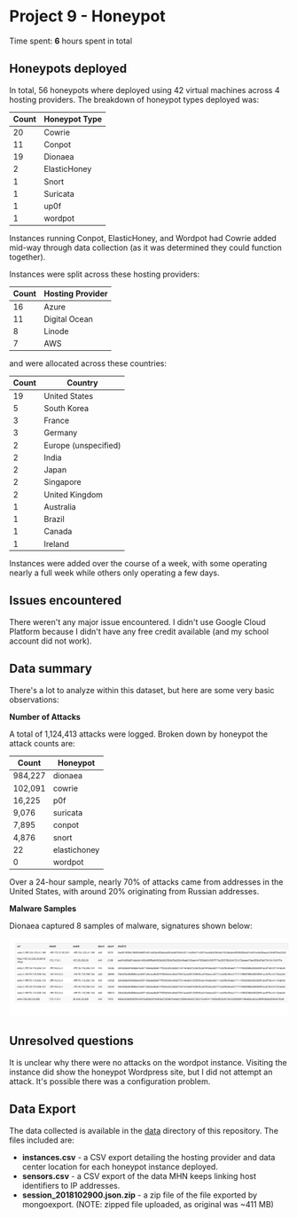 # Project 9 - Honeypot

Time spent: **6** hours spent in total


## Honeypots deployed
In total, 56 honeypots where deployed using 42 virtual machines across 4 hosting providers. The breakdown of honeypot types deployed was:

Count | Honeypot Type
----- | ----------------
20 | Cowrie
11 | Conpot
19 | Dionaea
2 | ElasticHoney
1 | Snort
1 | Suricata
1 | up0f
1 | wordpot

Instances running Conpot, ElasticHoney, and Wordpot had Cowrie added mid-way through data collection (as it was determined they could function together). 

Instances were split across these hosting providers:

Count | Hosting Provider
----- | ----------------
16 | Azure
11 | Digital Ocean
8 | Linode
7 | AWS

and were allocated across these countries:

Count | Country
----- | ----------------
19 | United States
5 | South Korea
3 | France
3 | Germany
2 | Europe (unspecified)
2 | India
2 | Japan
2 | Singapore
2 | United Kingdom
1 | Australia
1 | Brazil
1 | Canada
1 | Ireland

Instances were added over the course of a week, with some operating nearly a full week while others only operating a few days. 


## Issues encountered

There weren't any major issue encountered. I didn't use Google Cloud Platform because I didn't have any free credit available (and my school account did not work). 


## Data summary

There's a lot to analyze within this dataset, but here are some very basic observations:

**Number of Attacks**

A total of 1,124,413 attacks were logged. Broken down by honeypot the attack counts are:

Count | Honeypot
----- | --------
984,227 | dionaea
102,091 | cowrie
16,225 | p0f
9,076 | suricata
7,895 | conpot
4,876 | snort
22 | elastichoney
0 | wordpot

Over a 24-hour sample, nearly 70% of attacks came from addresses in the United States, with around 20% originating from Russian addresses.

**Malware Samples**

Dionaea captured 8 samples of malware, signatures shown below:

<img src="./dcap.png"/>


## Unresolved questions 
It is unclear why there were no attacks on the wordpot instance. Visiting the instance did show the honeypot Wordpress site, but I did not attempt an attack. It's possible there was a configuration problem. 


## Data Export
The data collected is available in the [data](./data/) directory of this repository. The files included are:

* **instances.csv** - a CSV export detailing the hosting provider and data center location for each honeypot instance deployed.
* **sensors.csv** - a CSV export of the data MHN keeps linking host identifiers to IP addresses.
* **session_2018102900.json.zip** - a zip file of the file exported by mongoexport. (NOTE: zipped file uploaded, as original was ~411 MB)
